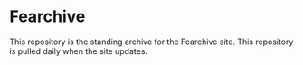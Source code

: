 # Fearchive

This repository is the standing archive for the Fearchive site. This repository is pulled daily when the site updates.
